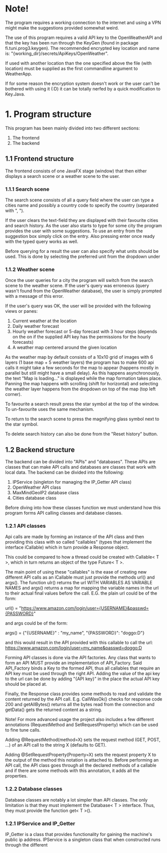 # Note!
The program requires a working connection to the internet and using a VPN might
make the suggestions provided somewhat weird.

The use of this program requires a valid API key to the OpenWeatherAPI and that
the key has been run through the KeyGen (found in package fi.tuni.prog3.keygen).
The recommended encrypted key location and name is:
"{working_dir}/secrets/ApiKeys/OpenWeather".

If used with another location than the one specified above the file (with
location) must be supplied as the first commandline argument to WeatherApp.

If for some reason the encryption system doesn't work or the user can't be
bothered with using it (:D) it can be totally nerfed by a quick modification to
Key.Java.

# 1. Program structure

This program has been mainly divided into two different sections:
1) The frontend
2) The backend

## 1.1 Frontend structure

The frontend consists of one JavaFX stage (window) that then either displays a
search scene or a weather scene to the user.

### 1.1.1 Search scene

The search scene consists of all a query field where the user can type a cities
name and possibly a country code to specify the country (separated with ", ").

If the user clears the text-field they are displayed with their favourite cities
and search history. As the user also starts to type for some city the program
provides the user with some suggestions. To use an entry from the suggestion box
simply click on the entry. Also pressing enter once ready with the typed query
works as well.

Before querying for a result the user can also specify what units should be used.
This is done by selecting the preferred unit from the dropdown under

### 1.1.2 Weather scene
Once the user queries for a city the program will switch from the search scene
to the weather scene. If the user's query was erroneous (query wasn't found
from the OpenWeather database), the user is simply prompted with a message of
this error.

If the user's query was OK, the user will be provided with the following views
or panes:
1) Current weather at the location
2) Daily weather forecast
3) Hourly weather forecast or 5-day forecast with 3 hour steps (depends on the
on if the supplied API key has the permissions for the hourly forecasts)
4) A weather map centered around the given location

As the weather map by default consists of a 10x10 grid of images with 6 layers
(1 base map + 5 weather layers) the program has to make 600 api calls it might
take a few seconds for the map to appear (happens mostly in parallel but still
might have a small delay). As this happens asynchronously, the text "Map is 
loading..." is displayed while the map formation takes place. Panning the map
happens with scrolling (shift for horizontal) and selecting the weather layer
happens from the dropdown on top of the map (top left corner).

To favourite a search result press the star symbol at the top of the window.
To un-favourite uses the same mechanism.

To return to the search scene to press the magnifying glass symbol next to
the star symbol.

To delete search history can also be done from the "Reset history" button.

## 1.2 Backend structure

The backend can be divided into "APIs" and "databases". These APIs are classes
that can make API calls and databases are classes that work with local
data. The backend can be divided into the following:
1) IPService (singleton for managing the IP_Getter API class)
2) OpenWeather API class
3) MaxMindGeoIP2 database class
4) Cities database class

Before diving into how these classes function we must understand how this
program forms API calling classes and database classes.

### 1.2.1 API classes

Api calls are made by forming an instance of the API class and then providing
this class with so called "callables" (types that implement the interface
iCallable) which in turn provide a Response object.

This could be compared to how a thread could be created with Callable< T >, which
in turn returns an object of the type Future< T >.

The main point of using these "callables" is the ease of creating new different
API calls as an iCallable must just provide the methods url() and args().
The function ulr() returns the url WITH VARIABLES AS VARIABLE NAMES
and args() returns a map for mapping the variable names in the url to their
actual final values before the call. E.G. the plain url could be of the form:

url() = "https://www.amazon.com/login/user={USERNAME}&passwd={PASSWORD}"

and args could be of the form:

args() = {"{USERNAME}" : "my_name", "{PASSWORD}": "doggo:D"}

and this would result in the API provided with this callable to call the url:
https://www.amazon.com/login/user=my_name&passwd=doggo:D

Forming API classes is done via the API factories. Any class that wants to form
an API MUST provide an implementation of API_Factory. Said API_Factory binds a
Key to the formed API, thus all callables that require an API key must be
used through the right API. Adding the value of the api key to the url can be
done by adding "{API key}" in the place the actual API key should be placed at.

Finally, the Response class provides some methods to read and validate the
content returned by the API call. E.g. CallWasOk() checks for response code 200
and getAllBytes() returns all the bytes read from the connection and getData()
gets the returned content as a string.

Note!
For more advanced usage the project also includes a few different annotations
(RequestMethod and SetRequestProperty) which can be used to fine tune calls.

Adding @RequestMethod(method=X) sets the request method (GET, POST, ...) of
an API call to the string X (defaults to GET).

Adding @SetRequestProperty(Property=X) sets the request property X to the
output of the method this notation is attached to. Before performing an API
call, the API class goes through all the declared methods of a callable and if
there are some methods with this annotation, it adds all the properties.

### 1.2.2 Database classes

Database classes are notably a lot simpler than API classes. The only
limitation is that they must implement the Database< T > interface. Thus, they
must provide the function get< T >().

### 1.2.1 IPService and IP_Getter

IP_Getter is a class that provides functionality for gaining the machine's
public ip address. IPService is a singleton class that when constructed runs
through the different 